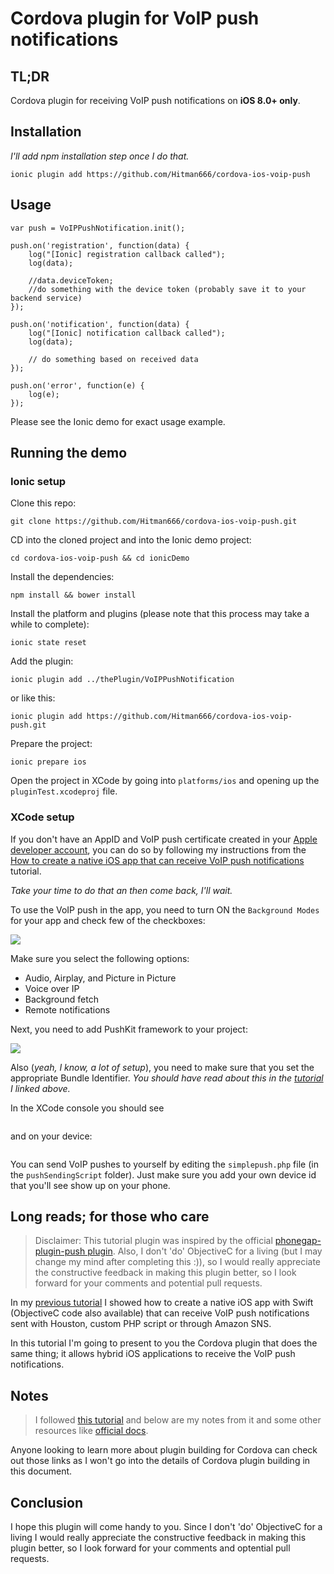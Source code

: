 # Cordova plugin for VoIP push notifications

## TL;DR
Cordova plugin for receiving VoIP push notifications on **iOS 8.0+ only**.

## Installation
_I'll add npm installation step once I do that._

`ionic plugin add https://github.com/Hitman666/cordova-ios-voip-push`

## Usage
```
var push = VoIPPushNotification.init();

push.on('registration', function(data) {
    log("[Ionic] registration callback called");
    log(data);

    //data.deviceToken;
    //do something with the device token (probably save it to your backend service)
});

push.on('notification', function(data) {
    log("[Ionic] notification callback called");
    log(data);

    // do something based on received data
});

push.on('error', function(e) {
    log(e);
});
```

Please see the Ionic demo for exact usage example.

## Running the demo

### Ionic setup
Clone this repo:

`git clone https://github.com/Hitman666/cordova-ios-voip-push.git`

CD into the cloned project and into the Ionic demo project:

`cd cordova-ios-voip-push && cd ionicDemo`

Install the dependencies:

`npm install && bower install`

Install the platform and plugins (please note that this process may take a while to complete):

`ionic state reset`

Add the plugin:

`ionic plugin add ../thePlugin/VoIPPushNotification`

or like this:

`ionic plugin add https://github.com/Hitman666/cordova-ios-voip-push.git`

Prepare the project:

`ionic prepare ios`

Open the project in XCode by going into `platforms/ios` and opening up the `pluginTest.xcodeproj` file.

### XCode setup
If you don't have an AppID and VoIP push certificate created in your [Apple developer account](https://developer.apple.com/account/), you can do so by following my instructions from the [How to create a native iOS app that can receive VoIP push notifications](http://www.nikola-breznjak.com/blog/ios/create-native-ios-app-can-receive-voip-push-notifications/) tutorial.

_Take your time to do that an then come back, I'll wait._

To use the VoIP push in the app, you need to turn ON the `Background Modes` for your app and check few of the checkboxes:

![](http://i.imgur.com/U8Xcrlj.png)

Make sure you select the following options:

+ Audio, Airplay, and Picture in Picture
+ Voice over IP
+ Background fetch
+ Remote notifications

Next, you need to add PushKit framework to your project:

![](http://i.imgur.com/NdLMkC4.png)

Also (_yeah, I know, a lot of setup_), you need to make sure that you set the appropriate Bundle Identifier. _You should have read about this in the [tutorial](http://www.nikola-breznjak.com/blog/ios/create-native-ios-app-can-receive-voip-push-notifications/) I linked above._ 

In the XCode console you should see

![]()

and on your device:

![]()

You can send VoIP pushes to yourself by editing the `simplepush.php` file (in the `pushSendingScript` folder). Just make sure you add your own device id that you'll see show up on your phone.

## Long reads; for those who care
> Disclaimer:
> This tutorial plugin was inspired by the official [phonegap-plugin-push plugin](). Also, I don't 'do' ObjectiveC for a living (but I may change my mind after completing this :)), so I would really appreciate the constructive feedback in making this plugin better, so I look forward for your comments and potential pull requests.

In my [previous tutorial](http://www.nikola-breznjak.com/blog/ios/create-native-ios-app-can-receive-voip-push-notifications/) I showed how to create a native iOS app with Swift (ObjectiveC code also available) that can receive VoIP push notifications sent with Houston, custom PHP script or through Amazon SNS.

In this tutorial I'm going to present to you the Cordova plugin that does the same thing; it allows hybrid iOS applications to receive the VoIP push notifications.


## Notes
> I followed [this tutorial](http://moduscreate.com/writing-a-cordova-plugin-in-swift-for-ios/) and below are my notes from it and some other resources like [official docs](https://cordova.apache.org/docs/en/latest/guide/platforms/ios/plugin.html).

Anyone looking to learn more about plugin building for Cordova can check out those links as I won't go into the details of Cordova plugin building in this document.

## Conclusion
I hope this plugin will come handy to you. Since I don't 'do' ObjectiveC for a living I would really appreciate the constructive feedback in making this plugin better, so I look forward for your comments and optential pull requests.